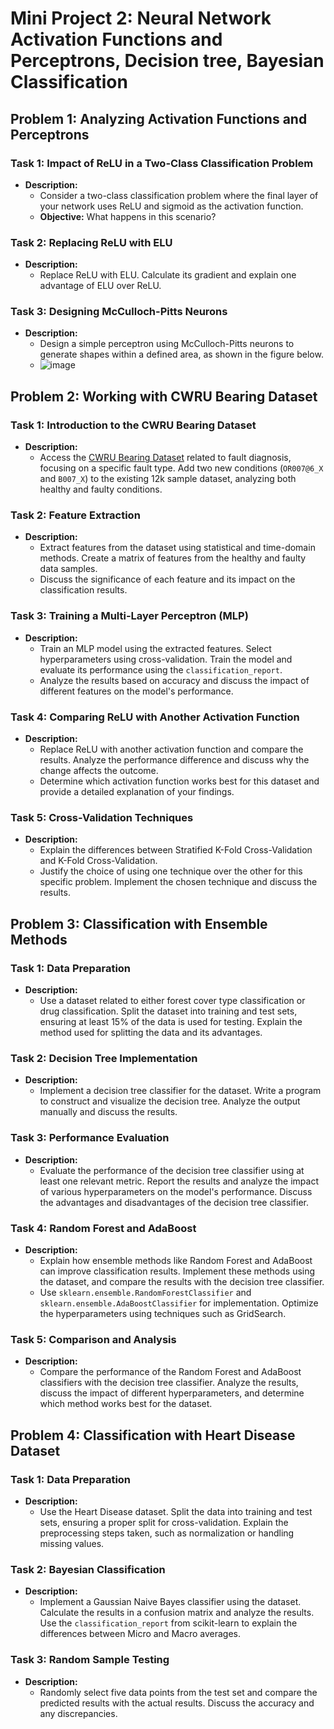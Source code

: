 # Mini Project 2: Neural Network Activation Functions and Perceptrons, Decision tree, Bayesian Classification

## Problem 1: Analyzing Activation Functions and Perceptrons

### Task 1: Impact of ReLU in a Two-Class Classification Problem
- **Description:**
  - Consider a two-class classification problem where the final layer of your network uses ReLU and sigmoid as the activation function.
  - **Objective:** What happens in this scenario?

### Task 2: Replacing ReLU with ELU
- **Description:**
  - Replace ReLU with ELU. Calculate its gradient and explain one advantage of ELU over ReLU.
  

### Task 3: Designing McCulloch-Pitts Neurons
- **Description:**
  - Design a simple perceptron using McCulloch-Pitts neurons to generate shapes within a defined area, as shown in the figure below.
  - ![image](https://github.com/user-attachments/assets/63c83801-ca11-405c-88e4-6663568a2086)

## Problem 2: Working with CWRU Bearing Dataset

### Task 1: Introduction to the CWRU Bearing Dataset
- **Description:**
  - Access the [CWRU Bearing Dataset](https://engineering.case.edu/bearingdatacenter) related to fault diagnosis, focusing on a specific fault type. Add two new conditions (`OR007@6_X` and `B007_X`) to the existing 12k sample dataset, analyzing both healthy and faulty conditions.
  
### Task 2: Feature Extraction
- **Description:**
  - Extract features from the dataset using statistical and time-domain methods. Create a matrix of features from the healthy and faulty data samples.
  - Discuss the significance of each feature and its impact on the classification results.

### Task 3: Training a Multi-Layer Perceptron (MLP)
- **Description:**
  - Train an MLP model using the extracted features. Select hyperparameters using cross-validation. Train the model and evaluate its performance using the `classification_report`.
  - Analyze the results based on accuracy and discuss the impact of different features on the model's performance.

### Task 4: Comparing ReLU with Another Activation Function
- **Description:**
  - Replace ReLU with another activation function and compare the results. Analyze the performance difference and discuss why the change affects the outcome.
  - Determine which activation function works best for this dataset and provide a detailed explanation of your findings.

### Task 5: Cross-Validation Techniques
- **Description:**
  - Explain the differences between Stratified K-Fold Cross-Validation and K-Fold Cross-Validation. 
  - Justify the choice of using one technique over the other for this specific problem. Implement the chosen technique and discuss the results.

## Problem 3: Classification with Ensemble Methods

### Task 1: Data Preparation
- **Description:**
  - Use a dataset related to either forest cover type classification or drug classification. Split the dataset into training and test sets, ensuring at least 15% of the data is used for testing. Explain the method used for splitting the data and its advantages.
  
### Task 2: Decision Tree Implementation
- **Description:**
  - Implement a decision tree classifier for the dataset. Write a program to construct and visualize the decision tree. Analyze the output manually and discuss the results.
  
### Task 3: Performance Evaluation
- **Description:**
  - Evaluate the performance of the decision tree classifier using at least one relevant metric. Report the results and analyze the impact of various hyperparameters on the model's performance. Discuss the advantages and disadvantages of the decision tree classifier.
  
### Task 4: Random Forest and AdaBoost
- **Description:**
  - Explain how ensemble methods like Random Forest and AdaBoost can improve classification results. Implement these methods using the dataset, and compare the results with the decision tree classifier. 
  - Use `sklearn.ensemble.RandomForestClassifier` and `sklearn.ensemble.AdaBoostClassifier` for implementation. Optimize the hyperparameters using techniques such as GridSearch.

### Task 5: Comparison and Analysis
- **Description:**
  - Compare the performance of the Random Forest and AdaBoost classifiers with the decision tree classifier. Analyze the results, discuss the impact of different hyperparameters, and determine which method works best for the dataset.

## Problem 4: Classification with Heart Disease Dataset

### Task 1: Data Preparation
- **Description:**
  - Use the Heart Disease dataset. Split the data into training and test sets, ensuring a proper split for cross-validation. Explain the preprocessing steps taken, such as normalization or handling missing values.
  
### Task 2: Bayesian Classification
- **Description:**
  - Implement a Gaussian Naive Bayes classifier using the dataset. Calculate the results in a confusion matrix and analyze the results. Use the `classification_report` from scikit-learn to explain the differences between Micro and Macro averages.
  
### Task 3: Random Sample Testing
- **Description:**
  - Randomly select five data points from the test set and compare the predicted results with the actual results. Discuss the accuracy and any discrepancies.

